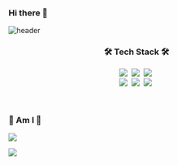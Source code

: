 ### Hi there 👋
![header](https://capsule-render.vercel.app/api?type=waving&color=timeGradient&&height=400&fontAlign=50&section=header&text=SeungJae&fontSize=80&animation=fadeIn)

<!--
**sjj995/sjj995** is a ✨ _special_ ✨ repository because its `README.md` (this file) appears on your GitHub profile.

Here are some ideas to get you started:


- 🌱 I’m currently learning ... Data Engineering
- 👯 I’m looking to collaborate on ... Data Analysis Contest
- 🤔 I’m looking for help with ... Machine Learning
- 💬 Ask me about ...
- 📫 How to reach me: ...
- 😄 Pronouns: ...
- ⚡ Fun fact: ...
-->
<h3 align="center">🛠 Tech Stack 🛠</h3>
<p align="center">
    <img src="https://img.shields.io/badge/Python-3766AB?style=flat-square&logo=Python&logoColor=white" />&nbsp
    <img src="https://img.shields.io/badge/R-276DC3?style=flat-square&logo=R&logoColor=white" />&nbsp
    <img src="https://img.shields.io/badge/C++-00599C?style=flat-square&logo=C%2B%2B&logoColor=white" />&nbsp
    <br />
    <img src="https://img.shields.io/badge/MariaDB-003545?style=flat-square&logo=MariaDB&logoColor=white" />&nbsp
    <img src="https://img.shields.io/badge/Oracle-F80000?style=flat-square&logo=Oracle&logoColor=white" />&nbsp
    <img src="https://img.shields.io/badge/MySQL-4479A1?style=flat-square&logo=MySQL&logoColor=white" />&nbsp
<!--     <img src="https://img.shields.io/badge/Next.js-000000?style=flat-square&logo=Next.js&logoColor=white" /> -->
</p>

<br/>

<h3 align="left">🤩 Am I 🤩️️</h3>

<a href="https://www.instagram.com/sj__j995/"><img src="https://img.shields.io/badge/Instagram-E4405F?style=flat-square&logo=Instagram&logoColor=white&link=https://www.instagram.com/sj__j995/"/></a>

<a href="https://www.notion.so/ORACLE-DB-31fc15d0359f4b1597373a79d4ec7923"><img src="https://img.shields.io/badge/Notion-000000?style=flat-square&logo=Notion&logoColor=white&link=https://www.notion.so/ORACLE-DB-31fc15d0359f4b1597373a79d4ec7923"/></a>


<!-- 참고한 내용 : https://velog.io/@woo0_hooo/Github-github-profile-%EA%B0%84%EC%A7%80%EB%82%98%EA%B2%8C-%EA%BE%B8%EB%AF%B8%EA%B8%B0 /> -->
